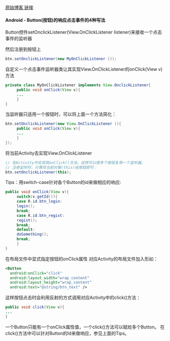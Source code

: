 [原始博客 链接](https://yrom.net/)
#### Android - Button(按钮)的响应点击事件的4种写法

Button控件setOnclickListener(View.OnClickListener listener)来接收一个点击事件的监听器



然后注册到按钮上
```java
btn.setOnclickListener(new MyOnClickListener ());
```
自定义一个点击事件监听器类让其实现View.OnClickListener的onClick(View v)方法
```java
private class MyOnClickListener implements View.OnclickListener{
     public void onClick(View v){
     ...
     }
}
```

当监听器只适用一个按钮时，可以将上面一个方法简化：
```java
btn.setOnclickListener(new View.OnClickListener (){
     public void onClick(View v){
     ...
     }    
});
```
将当前Activity去实现View.OnClickListener

```java
// 在Activity中实现其onClick()方法。这样可以使多个按钮复用一个监听器。
// 注册监听时，只需将当前对象(this)给按钮即可：
btn.setOnclickListener(this);
```
Tips：用switch-case针对各个Button的id来做相应的响应:
```java
public void onClick(View v){
     switch(v.getId()){
     case R.id.btn_login:
     login();
     break;
     case R.id.btn_regist:
     regist();
     break;
     default:
     doSomething();
     break;
     }
}
```
在布局文件中显式指定按钮的onClick属性
对应Activity的布局文件加入形如：
```xml
<Button
  android:onClick="click"
  android:layout_width="wrap_content"
  android:layout_height="wrap_content"
  android:text="@string/btn_text" />
```
这样按钮点击时会利用反射的方式调用对应Activity中的click()方法：
```java
public void click(View v){
...
}
```

一个Button只能有一个onClick属性值，一个click()方法可以赋给多个Button。
在click()方法中可以针对Button的Id来做响应，参见上面的Tips。